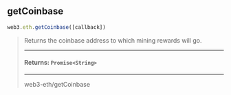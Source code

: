 ## getCoinbase
```js
web3.eth.getCoinbase([callback])
```
> Returns the coinbase address to which mining rewards will go.
>
> <hr>
>
> #### Returns: `Promise<String>`
>
> <hr>
> 
> <codesandbox> web3-eth/getCoinbase </codesandbox>
